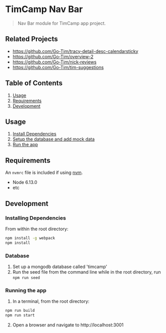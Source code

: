 # TimCamp Nav Bar

> Nav Bar module for TimCamp app project.

## Related Projects

  - https://github.com/Go-Tim/tracy-detail-desc-calendarsticky
  - https://github.com/Go-Tim/overview-2
  - https://github.com/Go-Tim/nick-reviews
  - https://github.com/Go-Tim/tim-suggestions

## Table of Contents

1. [Usage](#usage)
2. [Requirements](#requirements)
3. [Development](#development)

## Usage

1. [Install Dependencies](#development)
2. [Setup the database and add mock data](#database)
3. [Run the app](#running-the-app)

## Requirements

An `nvmrc` file is included if using [nvm](https://github.com/creationix/nvm).

- Node 6.13.0
- etc

## Development

### Installing Dependencies

From within the root directory:

```sh
npm install -g webpack
npm install
```

### Database
1. Set up a mongodb database called 'timcamp'
2. Run the seed file from the command line while in the root directory, run ```npm run seed```

### Running the app
1. In a terminal, from the root directory:
```sh
npm run build 
npm run start 
```
2. Open a browser and navigate to http://localhost:3001
